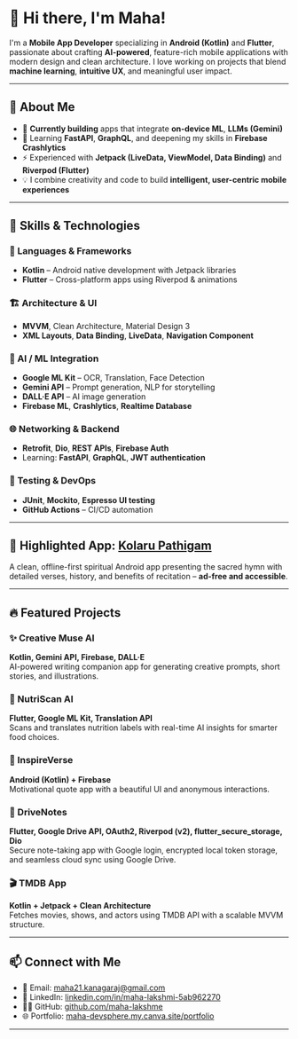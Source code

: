 # 👋 Hi there, I'm Maha!

I'm a **Mobile App Developer** specializing in **Android (Kotlin)** and **Flutter**, passionate about crafting **AI-powered**, feature-rich mobile applications with modern design and clean architecture. I love working on projects that blend **machine learning**, **intuitive UX**, and meaningful user impact.

---

## 💼 About Me

- 🔭 **Currently building** apps that integrate **on-device ML**, **LLMs (Gemini)**
- 🌱 Learning **FastAPI**, **GraphQL**, and deepening my skills in **Firebase Crashlytics**
- ⚡ Experienced with **Jetpack (LiveData, ViewModel, Data Binding)** and **Riverpod (Flutter)**
- 💡 I combine creativity and code to build **intelligent, user-centric mobile experiences**

---

## 🚀 Skills & Technologies

### 🧩 Languages & Frameworks
- **Kotlin** – Android native development with Jetpack libraries
- **Flutter** – Cross-platform apps using Riverpod & animations

### 🏗️ Architecture & UI
- **MVVM**, Clean Architecture, Material Design 3
- **XML Layouts**, **Data Binding**, **LiveData**, **Navigation Component**

### 🤖 AI / ML Integration
- **Google ML Kit** – OCR, Translation, Face Detection
- **Gemini API** – Prompt generation, NLP for storytelling
- **DALL·E API** – AI image generation
- **Firebase ML**, **Crashlytics**, **Realtime Database**

### 🌐 Networking & Backend
- **Retrofit**, **Dio**, **REST APIs**, **Firebase Auth**
- Learning: **FastAPI**, **GraphQL**, **JWT authentication**

### 🧪 Testing & DevOps
- **JUnit**, **Mockito**, **Espresso UI testing**
- **GitHub Actions** – CI/CD automation

---

## 🌟 Highlighted App: [Kolaru Pathigam]([https://play.google.com/store/apps/details?id=your.app.id](https://play.google.com/store/apps/details?id=com.maha.kolaru_pathigam))

A clean, offline-first spiritual Android app presenting the sacred hymn with detailed verses, history, and benefits of recitation – **ad-free and accessible**.

---

## 🔥 Featured Projects

### ✨ Creative Muse AI
**Kotlin, Gemini API, Firebase, DALL·E**  
AI-powered writing companion app for generating creative prompts, short stories, and illustrations.

### 🥗 NutriScan AI
**Flutter, Google ML Kit, Translation API**  
Scans and translates nutrition labels with real-time AI insights for smarter food choices.

### 💬 InspireVerse  
**Android (Kotlin) + Firebase**  
Motivational quote app with a beautiful UI and anonymous interactions.

### 📝 DriveNotes
**Flutter, Google Drive API, OAuth2, Riverpod (v2), flutter_secure_storage, Dio**  
Secure note-taking app with Google login, encrypted local token storage, and seamless cloud sync using Google Drive.

### 🎬 TMDB App  
**Kotlin + Jetpack + Clean Architecture**  
Fetches movies, shows, and actors using TMDB API with a scalable MVVM structure.

---

## 📫 Connect with Me

- 📧 Email: [maha21.kanagaraj@gmail.com](mailto:maha21.kanagaraj@gmail.com)  
- 🔗 LinkedIn: [linkedin.com/in/maha-lakshmi-5ab962270](https://www.linkedin.com/in/maha-lakshmi-5ab962270)  
- 🧑‍💻 GitHub: [github.com/maha-lakshme](https://github.com/maha-lakshme)  
- 🌐 Portfolio: [maha-devsphere.my.canva.site/portfolio](https://maha-devsphere.my.canva.site/portfolio)

---
